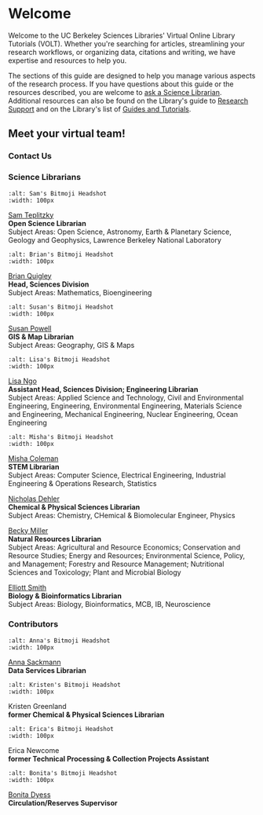 <!-- #region -->
# Welcome

Welcome to the UC Berkeley Sciences Libraries' Virtual Online Library Tutorials (VOLT). Whether you're searching for articles, streamlining your research workflows, or organizing data, citations and writing, we have expertise and resources to help you.

The sections of this guide are designed to help you manage various aspects of the research process. If you have questions about this guide or the resources described, you are welcome to <a href="https://www.lib.berkeley.edu/help/ask-science-reference-question" target="_blank">ask a Science Librarian</a>. Additional resources can also be found on the Library's guide to <a href="https://www.lib.berkeley.edu/research-support" target="_blank">Research Support</a> and on the Library's list of <a href="https://www.lib.berkeley.edu/research-support/guides-and-tutorials" target="_blank">Guides and Tutorials</a>.


## Meet your virtual team!

### Contact Us
### Science Librarians
```{image} ./Introduction/images/SamHeadshot.png
:alt: Sam's Bitmoji Headshot
:width: 100px
```
<a href="https://www.lib.berkeley.edu/help/staff-directory/sam-teplitzky" target="_blank">Sam Teplitzky</a>  
**Open Science Librarian**  
Subject Areas: Open Science, Astronomy, Earth & Planetary Science, Geology and Geophysics, Lawrence Berkeley National Laboratory

```{image} ./Introduction/images/BrianHeadshot.png
:alt: Brian's Bitmoji Headshot
:width: 100px
```
<a href="https://www.lib.berkeley.edu/help/staff-directory/brian-quigley" target="_blank">Brian Quigley</a>  
**Head, Sciences Division**  
Subject Areas: Mathematics, Bioengineering

```{image} ./Introduction/images/SusanHeadshot.png
:alt: Susan's Bitmoji Headshot
:width: 100px
```
<a href="https://www.lib.berkeley.edu/help/staff-directory/susan-powell" target="_blank">Susan Powell</a>  
**GIS & Map Librarian**  
Subject Areas: Geography, GIS & Maps  

```{image} ./Introduction/images/Lisa2Headshot.png
:alt: Lisa's Bitmoji Headshot
:width: 100px
```
<a href="https://www.lib.berkeley.edu/help/staff-directory/lisa-ngo" target="_blank">Lisa Ngo</a>  
**Assistant Head, Sciences Division; Engineering Librarian**  
Subject Areas: Applied Science and Technology, Civil and Environmental Engineering, Engineering, Environmental Engineering, Materials Science and Engineering, Mechanical Engineering, Nuclear Engineering, Ocean Engineering

```{image} ./Introduction/images/MishaHeadshot.png
:alt: Misha's Bitmoji Headshot
:width: 100px
```
<a href="https://www.lib.berkeley.edu/help/staff-directory/misha-coleman" target="_blank">Misha Coleman</a>  
**STEM Librarian**  
Subject Areas: Computer Science, Electrical Engineering, Industrial Engineering & Operations Research, Statistics

<a href="https://www.lib.berkeley.edu/help/staff-directory/nicholas-dehler" target="_blank">Nicholas Dehler</a>  
**Chemical & Physical Sciences Librarian**  
Subject Areas: Chemistry, CHemical & Biomolecular Engineer, Physics

<a href="https://www.lib.berkeley.edu/help/staff-directory/becky-miller" target="_blank">Becky Miller</a>  
**Natural Resources Librarian**  
Subject Areas: Agricultural and Resource Economics; Conservation and Resource Studies; Energy and Resources; Environmental Science, Policy, and Management; Forestry and Resource Management; Nutritional Sciences and Toxicology; Plant and Microbial Biology

<a href="https://www.lib.berkeley.edu/help/staff-directory/elliott-smith" target="_blank">Elliott Smith</a>  
**Biology & Bioinformatics Librarian**  
Subject Areas: Biology, Bioinformatics, MCB, IB, Neuroscience


### Contributors
```{image} ./Introduction/images/AnnaHeadshot.png
:alt: Anna's Bitmoji Headshot
:width: 100px
```
<a href="https://www.lib.berkeley.edu/help/staff-directory/anna-sackmann" target="_blank">Anna Sackmann</a>  
**Data Services Librarian**  

```{image} ./Introduction/images/KristenHeadshot.png
:alt: Kristen's Bitmoji Headshot
:width: 100px
```
Kristen Greenland  
**former Chemical & Physical Sciences Librarian**  

```{image} ./Introduction/images/EricaHeadshot.png
:alt: Erica's Bitmoji Headshot
:width: 100px
```
Erica Newcome  
**former Technical Processing & Collection Projects Assistant**

```{image} ./Introduction/images/BonitaHeadshot.png
:alt: Bonita's Bitmoji Headshot
:width: 100px
```
<a href="https://www.lib.berkeley.edu/ldclient/#/fullworker/1121986" target="_blank">Bonita Dyess</a>  
**Circulation/Reserves Supervisor**
<!-- #endregion -->
